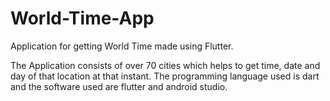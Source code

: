 # World-Time-App
Application for getting World Time made using Flutter.

The Application consists of over 70 cities which helps to get time, date and day of that location at that instant.
The programming language used is dart and the software used are flutter and android studio.
